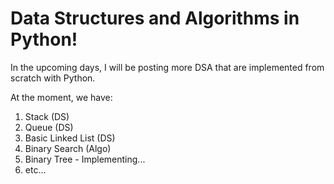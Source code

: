 # Data Structures and Algorithms in Python!

In the upcoming days, I will be posting more DSA that are implemented from scratch with Python.

At the moment, we have:
  1. Stack (DS)
  2. Queue (DS)
  3. Basic Linked List (DS)
  4. Binary Search (Algo)
  5. Binary Tree - Implementing...
  6. etc...
